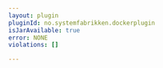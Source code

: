 ```yaml
---
layout: plugin
pluginId: no.systemfabrikken.dockerplugin
isJarAvailable: true
error: NONE
violations: []

---
```

